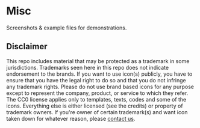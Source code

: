 # Misc
Screenshots & example files for demonstrations.

## Disclaimer
This repo includes material that may be protected as a trademark in some jurisdictions. Trademarks seen here in this repo does not indicate endorsement to the brands. If you want to use icon(s) publicly, you have to ensure that you have the legal right to do so and that you do not infringe any trademark rights. Please do not use brand based icons for any purpose except to represent the company, product, or service to which they refer. The CC0 license applies only to templates, texts, codes and some of the icons. Everything else is either licensed (see the credits) or property of trademark owners. If you're owner of certain trademark(s) and want icon taken down for whatever reason, please [contact us](https://github.com/aegis-icons/aegis-icons/blob/master/messageme.md).